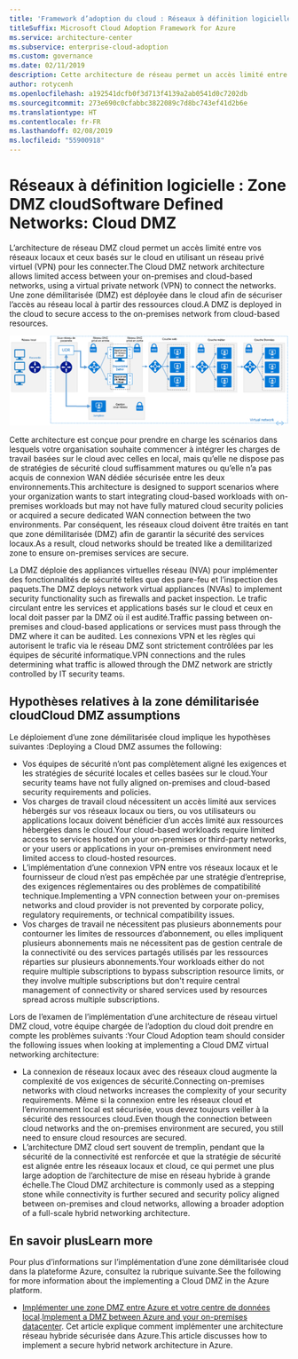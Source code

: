 ```yaml
---
title: 'Framework d’adoption du cloud : Réseaux à définition logicielle – Zone démilitarisée (DMZ) cloud'
titleSuffix: Microsoft Cloud Adoption Framework for Azure
ms.service: architecture-center
ms.subservice: enterprise-cloud-adoption
ms.custom: governance
ms.date: 02/11/2019
description: Cette architecture de réseau permet un accès limité entre vos réseaux locaux et ceux basés sur le cloud.
author: rotycenh
ms.openlocfilehash: a192541dcfb0f3d713f4139a2ab0541d0c7202db
ms.sourcegitcommit: 273e690c0cfabbc3822089c7d8bc743ef41d2b6e
ms.translationtype: HT
ms.contentlocale: fr-FR
ms.lasthandoff: 02/08/2019
ms.locfileid: "55900918"
---
```

# <a name="software-defined-networks-cloud-dmz"></a><span data-ttu-id="28879-103">Réseaux à définition logicielle : Zone DMZ cloud</span><span class="sxs-lookup"><span data-stu-id="28879-103">Software Defined Networks: Cloud DMZ</span></span>

<span data-ttu-id="28879-104">L’architecture de réseau DMZ cloud permet un accès limité entre vos réseaux locaux et ceux basés sur le cloud en utilisant un réseau privé virtuel (VPN) pour les connecter.</span><span class="sxs-lookup"><span data-stu-id="28879-104">The Cloud DMZ network architecture allows limited access between your on-premises and cloud-based networks, using a virtual private network (VPN) to connect the networks.</span></span> <span data-ttu-id="28879-105">Une zone démilitarisée (DMZ) est déployée dans le cloud afin de sécuriser l’accès au réseau local à partir des ressources cloud.</span><span class="sxs-lookup"><span data-stu-id="28879-105">A DMZ is deployed in the cloud to secure access to the on-premises network from cloud-based resources.</span></span>

![Architecture réseau hybride sécurisée](../../../reference-architectures/dmz/images/dmz-private.png)

<span data-ttu-id="28879-107">Cette architecture est conçue pour prendre en charge les scénarios dans lesquels votre organisation souhaite commencer à intégrer les charges de travail basées sur le cloud avec celles en local, mais qu’elle ne dispose pas de stratégies de sécurité cloud suffisamment matures ou qu’elle n’a pas acquis de connexion WAN dédiée sécurisée entre les deux environnements.</span><span class="sxs-lookup"><span data-stu-id="28879-107">This architecture is designed to support scenarios where your organization wants to start integrating cloud-based workloads with on-premises workloads but may not have fully matured cloud security policies or acquired a secure dedicated WAN connection between the two environments.</span></span> <span data-ttu-id="28879-108">Par conséquent, les réseaux cloud doivent être traités en tant que zone démilitarisée (DMZ) afin de garantir la sécurité des services locaux.</span><span class="sxs-lookup"><span data-stu-id="28879-108">As a result, cloud networks should be treated like a demilitarized zone to ensure on-premises services are secure.</span></span>

<span data-ttu-id="28879-109">La DMZ déploie des appliances virtuelles réseau (NVA) pour implémenter des fonctionnalités de sécurité telles que des pare-feu et l’inspection des paquets.</span><span class="sxs-lookup"><span data-stu-id="28879-109">The DMZ deploys network virtual appliances (NVAs) to implement security functionality such as firewalls and packet inspection.</span></span> <span data-ttu-id="28879-110">Le trafic circulant entre les services et applications basés sur le cloud et ceux en local doit passer par la DMZ où il est audité.</span><span class="sxs-lookup"><span data-stu-id="28879-110">Traffic passing between on-premises and cloud-based applications or services must pass through the DMZ where it can be audited.</span></span> <span data-ttu-id="28879-111">Les connexions VPN et les règles qui autorisent le trafic via le réseau DMZ sont strictement contrôlées par les équipes de sécurité informatique.</span><span class="sxs-lookup"><span data-stu-id="28879-111">VPN connections and the rules determining what traffic is allowed through the DMZ network are strictly controlled by IT security teams.</span></span>

## <a name="cloud-dmz-assumptions"></a><span data-ttu-id="28879-112">Hypothèses relatives à la zone démilitarisée cloud</span><span class="sxs-lookup"><span data-stu-id="28879-112">Cloud DMZ assumptions</span></span>

<span data-ttu-id="28879-113">Le déploiement d’une zone démilitarisée cloud implique les hypothèses suivantes :</span><span class="sxs-lookup"><span data-stu-id="28879-113">Deploying a Cloud DMZ assumes the following:</span></span>

- <span data-ttu-id="28879-114">Vos équipes de sécurité n’ont pas complètement aligné les exigences et les stratégies de sécurité locales et celles basées sur le cloud.</span><span class="sxs-lookup"><span data-stu-id="28879-114">Your security teams have not fully aligned on-premises and cloud-based security requirements and policies.</span></span>
- <span data-ttu-id="28879-115">Vos charges de travail cloud nécessitent un accès limité aux services hébergés sur vos réseaux locaux ou tiers, ou vos utilisateurs ou applications locaux doivent bénéficier d’un accès limité aux ressources hébergées dans le cloud.</span><span class="sxs-lookup"><span data-stu-id="28879-115">Your cloud-based workloads require limited access to services hosted on your on-premises or third-party networks, or your users or applications in your on-premises environment need limited access to cloud-hosted resources.</span></span>
- <span data-ttu-id="28879-116">L’implémentation d’une connexion VPN entre vos réseaux locaux et le fournisseur de cloud n’est pas empêchée par une stratégie d’entreprise, des exigences réglementaires ou des problèmes de compatibilité technique.</span><span class="sxs-lookup"><span data-stu-id="28879-116">Implementing a VPN connection between your on-premises networks and cloud provider is not prevented by corporate policy, regulatory requirements, or technical compatibility issues.</span></span>
- <span data-ttu-id="28879-117">Vos charges de travail ne nécessitent pas plusieurs abonnements pour contourner les limites de ressources d’abonnement, ou elles impliquent plusieurs abonnements mais ne nécessitent pas de gestion centrale de la connectivité ou des services partagés utilisés par les ressources réparties sur plusieurs abonnements.</span><span class="sxs-lookup"><span data-stu-id="28879-117">Your workloads either do not require multiple subscriptions to bypass subscription resource limits, or they involve multiple subscriptions but don't require central management of connectivity or shared services used by resources spread across multiple subscriptions.</span></span>

<span data-ttu-id="28879-118">Lors de l’examen de l’implémentation d’une architecture de réseau virtuel DMZ cloud, votre équipe chargée de l’adoption du cloud doit prendre en compte les problèmes suivants :</span><span class="sxs-lookup"><span data-stu-id="28879-118">Your Cloud Adoption team should consider the following issues when looking at implementing a Cloud DMZ virtual networking architecture:</span></span>

- <span data-ttu-id="28879-119">La connexion de réseaux locaux avec des réseaux cloud augmente la complexité de vos exigences de sécurité.</span><span class="sxs-lookup"><span data-stu-id="28879-119">Connecting on-premises networks with cloud networks increases the complexity of your security requirements.</span></span> <span data-ttu-id="28879-120">Même si la connexion entre les réseaux cloud et l’environnement local est sécurisée, vous devez toujours veiller à la sécurité des ressources cloud.</span><span class="sxs-lookup"><span data-stu-id="28879-120">Even though the connection between cloud networks and the on-premises environment are secured, you still need to ensure cloud resources are secured.</span></span>
- <span data-ttu-id="28879-121">L’architecture DMZ cloud sert souvent de tremplin, pendant que la sécurité de la connectivité est renforcée et que la stratégie de sécurité est alignée entre les réseaux locaux et cloud, ce qui permet une plus large adoption de l’architecture de mise en réseau hybride à grande échelle.</span><span class="sxs-lookup"><span data-stu-id="28879-121">The Cloud DMZ architecture is commonly used as a stepping stone while connectivity is further secured and security policy aligned between on-premises and cloud networks, allowing a broader adoption of a full-scale hybrid networking architecture.</span></span>

## <a name="learn-more"></a><span data-ttu-id="28879-122">En savoir plus</span><span class="sxs-lookup"><span data-stu-id="28879-122">Learn more</span></span>

<span data-ttu-id="28879-123">Pour plus d’informations sur l’implémentation d’une zone démilitarisée cloud dans la plateforme Azure, consultez la rubrique suivante.</span><span class="sxs-lookup"><span data-stu-id="28879-123">See the following for more information about the implementing a Cloud DMZ in the Azure platform.</span></span>

- <span data-ttu-id="28879-124">[Implémenter une zone DMZ entre Azure et votre centre de données local](../../../reference-architectures/dmz/secure-vnet-hybrid.md).</span><span class="sxs-lookup"><span data-stu-id="28879-124">[Implement a DMZ between Azure and your on-premises datacenter](../../../reference-architectures/dmz/secure-vnet-hybrid.md).</span></span> <span data-ttu-id="28879-125">Cet article explique comment implémenter une architecture réseau hybride sécurisée dans Azure.</span><span class="sxs-lookup"><span data-stu-id="28879-125">This article discusses how to implement a secure hybrid network architecture in Azure.</span></span>
